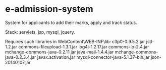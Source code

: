 # e-admission-system
System for applicants to add their marks, apply and track status.

Stack: servlets, jsp, mysql, jquery.

Requires such libraries in WebContent\WEB-INF\lib:
c3p0-0.9.5.2.jar              jstl-1.2.jar
commons-fileupload-1.3.1.jar  log4j-1.2.17.jar
commons-io-2.4.jar            mchange-commons-java-0.2.11.jar
java-mail-1.4.4.jar           mchange-commons-java-0.2.3.4.jar
javax.activation.jar          mysql-connector-java-5.1.37-bin.jar
json-20140107.jar
